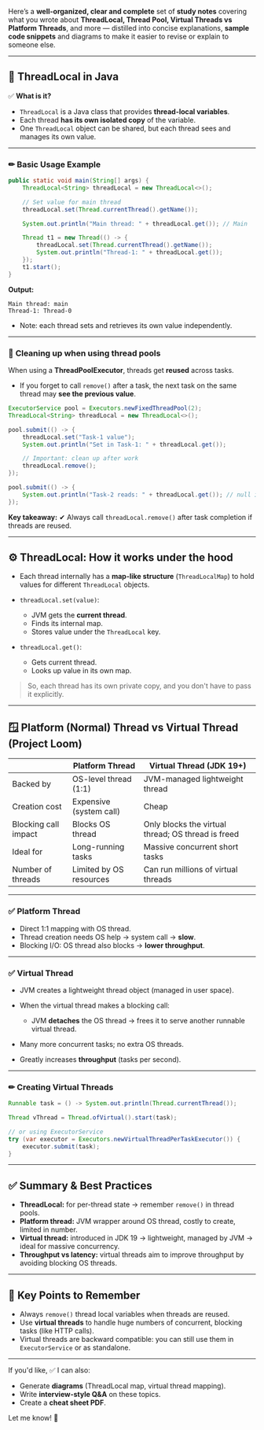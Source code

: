 Here’s a **well-organized, clear and complete** set of **study notes** covering what you wrote about **ThreadLocal, Thread Pool, Virtual Threads vs Platform Threads**, and more — distilled into concise explanations, **sample code snippets** and diagrams to make it easier to revise or explain to someone else.

---

## 🧵 **ThreadLocal in Java**

✅ **What is it?**

* `ThreadLocal` is a Java class that provides **thread-local variables**.
* Each thread **has its own isolated copy** of the variable.
* One `ThreadLocal` object can be shared, but each thread sees and manages its own value.

---

### ✏ **Basic Usage Example**

```java
public static void main(String[] args) {
    ThreadLocal<String> threadLocal = new ThreadLocal<>();

    // Set value for main thread
    threadLocal.set(Thread.currentThread().getName());

    System.out.println("Main thread: " + threadLocal.get()); // Main

    Thread t1 = new Thread(() -> {
        threadLocal.set(Thread.currentThread().getName());
        System.out.println("Thread-1: " + threadLocal.get());
    });
    t1.start();
}
```

**Output:**

```
Main thread: main
Thread-1: Thread-0
```

* Note: each thread sets and retrieves its own value independently.

---

### 🧽 **Cleaning up when using thread pools**

When using a **ThreadPoolExecutor**, threads get **reused** across tasks.

* If you forget to call `remove()` after a task, the next task on the same thread may **see the previous value**.

```java
ExecutorService pool = Executors.newFixedThreadPool(2);
ThreadLocal<String> threadLocal = new ThreadLocal<>();

pool.submit(() -> {
    threadLocal.set("Task-1 value");
    System.out.println("Set in Task-1: " + threadLocal.get());

    // Important: clean up after work
    threadLocal.remove();
});

pool.submit(() -> {
    System.out.println("Task-2 reads: " + threadLocal.get()); // null if removed; old value if not
});
```

**Key takeaway:**
✔ Always call `threadLocal.remove()` after task completion if threads are reused.

---

## ⚙ **ThreadLocal: How it works under the hood**

* Each thread internally has a **map-like structure** (`ThreadLocalMap`) to hold values for different `ThreadLocal` objects.
* `threadLocal.set(value)`:

  * JVM gets the **current thread**.
  * Finds its internal map.
  * Stores value under the `ThreadLocal` key.
* `threadLocal.get()`:

  * Gets current thread.
  * Looks up value in its own map.

> So, each thread has its own private copy, and you don't have to pass it explicitly.

---

## 🪟 **Platform (Normal) Thread vs Virtual Thread (Project Loom)**

|                      | Platform Thread         | Virtual Thread (JDK 19+)                           |
| -------------------- | ----------------------- | -------------------------------------------------- |
| Backed by            | OS-level thread (1:1)   | JVM-managed lightweight thread                     |
| Creation cost        | Expensive (system call) | Cheap                                              |
| Blocking call impact | Blocks OS thread        | Only blocks the virtual thread; OS thread is freed |
| Ideal for            | Long-running tasks      | Massive concurrent short tasks                     |
| Number of threads    | Limited by OS resources | Can run millions of virtual threads                |

---

### ✅ **Platform Thread**

* Direct 1:1 mapping with OS thread.
* Thread creation needs OS help → system call → **slow**.
* Blocking I/O: OS thread also blocks → **lower throughput**.

---

### ✅ **Virtual Thread**

* JVM creates a lightweight thread object (managed in user space).
* When the virtual thread makes a blocking call:

  * JVM **detaches** the OS thread → frees it to serve another runnable virtual thread.
* Many more concurrent tasks; no extra OS threads.
* Greatly increases **throughput** (tasks per second).

---

### ✏ **Creating Virtual Threads**

```java
Runnable task = () -> System.out.println(Thread.currentThread());

Thread vThread = Thread.ofVirtual().start(task);

// or using ExecutorService
try (var executor = Executors.newVirtualThreadPerTaskExecutor()) {
    executor.submit(task);
}
```

---

## ✅ **Summary & Best Practices**

* **ThreadLocal:** for per-thread state → remember `remove()` in thread pools.
* **Platform thread:** JVM wrapper around OS thread, costly to create, limited in number.
* **Virtual thread:** introduced in JDK 19 → lightweight, managed by JVM → ideal for massive concurrency.
* **Throughput vs latency:** virtual threads aim to improve throughput by avoiding blocking OS threads.

---

## 🧰 **Key Points to Remember**

* Always `remove()` thread local variables when threads are reused.
* Use **virtual threads** to handle huge numbers of concurrent, blocking tasks (like HTTP calls).
* Virtual threads are backward compatible: you can still use them in `ExecutorService` or as standalone.

---

If you'd like,
✅ I can also:

* Generate **diagrams** (ThreadLocal map, virtual thread mapping).
* Write **interview-style Q\&A** on these topics.
* Create a **cheat sheet PDF**.

Let me know! 🚀
